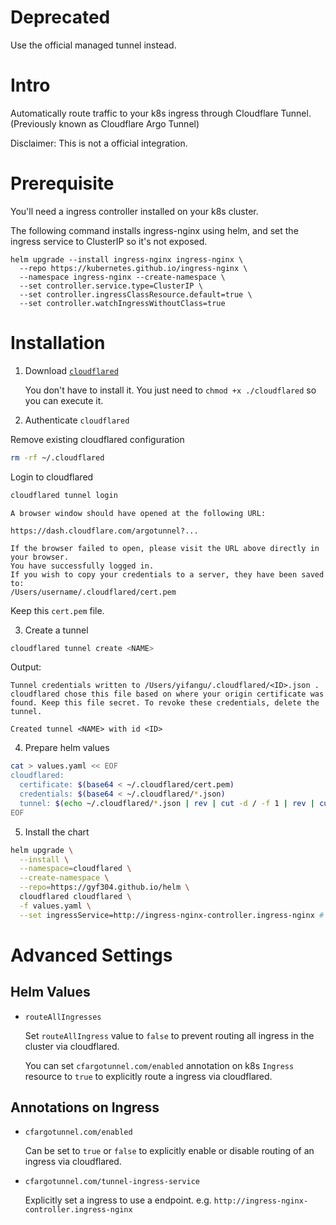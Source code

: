# Deprecated
Use the official managed tunnel instead.

# Intro

Automatically route traffic to your k8s ingress through Cloudflare
Tunnel. (Previously known as Cloudflare Argo Tunnel)

Disclaimer: This is not a official integration.

# Prerequisite

You'll need a ingress controller installed on your k8s cluster.

The following command installs ingress-nginx using helm,
and set the ingress service to ClusterIP so it's not exposed.

```
helm upgrade --install ingress-nginx ingress-nginx \
  --repo https://kubernetes.github.io/ingress-nginx \
  --namespace ingress-nginx --create-namespace \
  --set controller.service.type=ClusterIP \
  --set controller.ingressClassResource.default=true \
  --set controller.watchIngressWithoutClass=true
```

# Installation

1. Download [`cloudflared`](https://github.com/cloudflare/cloudflared/releases)

   You don't have to install it. You just need to `chmod +x ./cloudflared`
   so you can execute it.

2. Authenticate `cloudflared`

Remove existing cloudflared configuration

```bash
rm -rf ~/.cloudflared
```

Login to cloudflared

```bash
cloudflared tunnel login
```

```
A browser window should have opened at the following URL:

https://dash.cloudflare.com/argotunnel?...

If the browser failed to open, please visit the URL above directly in your browser.
You have successfully logged in.
If you wish to copy your credentials to a server, they have been saved to:
/Users/username/.cloudflared/cert.pem
```

Keep this `cert.pem` file.

3. Create a tunnel

```bash
cloudflared tunnel create <NAME>
```

Output:
```
Tunnel credentials written to /Users/yifangu/.cloudflared/<ID>.json . cloudflared chose this file based on where your origin certificate was found. Keep this file secret. To revoke these credentials, delete the tunnel.

Created tunnel <NAME> with id <ID>
```

4. Prepare helm values

```bash
cat > values.yaml << EOF
cloudflared:
  certificate: $(base64 < ~/.cloudflared/cert.pem)
  credentials: $(base64 < ~/.cloudflared/*.json)
  tunnel: $(echo ~/.cloudflared/*.json | rev | cut -d / -f 1 | rev | cut -d . -f 1)
EOF
```

5. Install the chart

```bash
helm upgrade \
  --install \
  --namespace=cloudflared \
  --create-namespace \
  --repo=https://gyf304.github.io/helm \
  cloudflared cloudflared \
  -f values.yaml \
  --set ingressService=http://ingress-nginx-controller.ingress-nginx # set this to the ingress-controller service of your cluster
```

# Advanced Settings

## Helm Values

- `routeAllIngresses`

  Set `routeAllIngress` value to `false` to prevent routing all ingress in
  the cluster via cloudflared.

  You can set `cfargotunnel.com/enabled` annotation on k8s `Ingress`
  resource to `true` to explicitly route a ingress via cloudflared.

## Annotations on Ingress

- `cfargotunnel.com/enabled`

  Can be set to `true` or `false` to explicitly enable or disable routing
  of an ingress via cloudflared.

- `cfargotunnel.com/tunnel-ingress-service`

  Explicitly set a ingress to use a endpoint.
  e.g. `http://ingress-nginx-controller.ingress-nginx`

